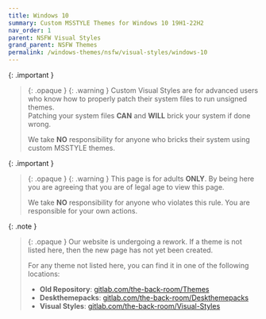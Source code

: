 ```yaml
---
title: Windows 10
summary: Custom MSSTYLE Themes for Windows 10 19H1-22H2
nav_order: 1
parent: NSFW Visual Styles
grand_parent: NSFW Themes
permalink: /windows-themes/nsfw/visual-styles/windows-10
---
```


{: .important }
> {: .opaque }
> {: .warning }
> Custom Visual Styles are for advanced users who know how to properly patch their system files to run unsigned themes.  
> Patching your system files **CAN** and **WILL** brick your system if done wrong.
>
> We take **NO** responsibility for anyone who bricks their system using custom MSSTYLE themes.

{: .important }
> {: .opaque }
> {: .warning }
> This page is for adults **ONLY**. By being here you are agreeing that you are of legal age to view this page.
>
> We take **NO** responsibility for anyone who violates this rule. You are responsible for your own actions.

{: .note }
> {: .opaque }
> Our website is undergoing a rework. If a theme is not listed here, then the new page has not yet been created.
>
> For any theme not listed here, you can find it in one of the following locations:
> - **Old Repository**: [gitlab.com/the-back-room/Themes][gitlab.com/the-back-room/Themes]  
> - **Deskthemepacks**: [gitlab.com/the-back-room/Deskthemepacks][gitlab.com/the-back-room/Deskthemepacks]
> - **Visual Styles**: [gitlab.com/the-back-room/Visual-Styles][gitlab.com/the-back-room/Visual-Styles]

<!-- ////////////////////////////////////////////////////////////////////////////////////////////////////////////////////// -->

[WIP]: /WIP

[gitlab.com/the-back-room/Themes]: https://gitlab.com/the-back-room/Themes
[gitlab.com/the-back-room/Deskthemepacks]: https://gitlab.com/the-back-room/deskthemepacks
[gitlab.com/the-back-room/Visual-Styles]: https://gitlab.com/the-back-room/visual-styles

<!-- ////////////////////////////////////////////////////////////////////////////////////////////////////////////////////// -->

